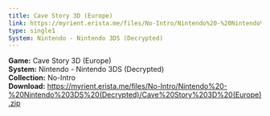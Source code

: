 ```yaml
---
title: Cave Story 3D (Europe)
link: https://myrient.erista.me/files/No-Intro/Nintendo%20-%20Nintendo%203DS%20(Decrypted)/Cave%20Story%203D%20(Europe).zip
type: single1
System: Nintendo - Nintendo 3DS (Decrypted)
---
```

<b>Game:</b> Cave Story 3D (Europe)<br>
<b>System:</b> Nintendo - Nintendo 3DS (Decrypted)<br>
<b>Collection:</b> No-Intro<br>
<b>Download:</b> https://myrient.erista.me/files/No-Intro/Nintendo%20-%20Nintendo%203DS%20(Decrypted)/Cave%20Story%203D%20(Europe).zip